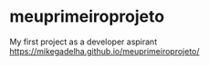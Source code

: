 # meuprimeiroprojeto
My first project as a developer aspirant
https://mikegadelha.github.io/meuprimeiroprojeto/
